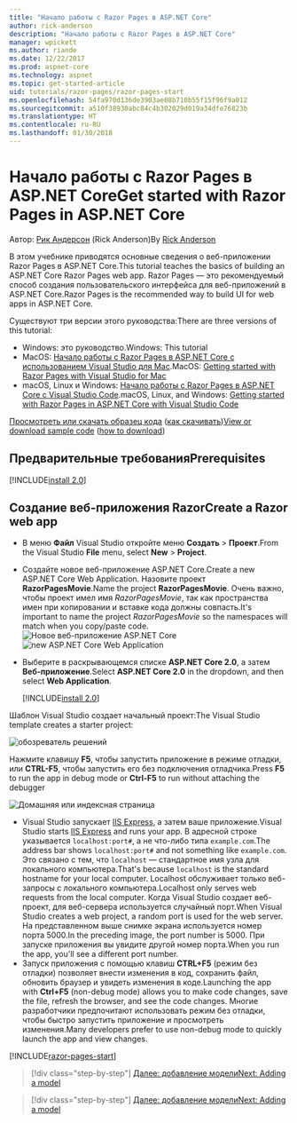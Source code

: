 ```yaml
---
title: "Начало работы с Razor Pages в ASP.NET Core"
author: rick-anderson
description: "Начало работы с Razor Pages в ASP.NET Core"
manager: wpickett
ms.author: riande
ms.date: 12/22/2017
ms.prod: aspnet-core
ms.technology: aspnet
ms.topic: get-started-article
uid: tutorials/razor-pages/razor-pages-start
ms.openlocfilehash: 54fa970d136de3903ae08b710b55f15f96f9a012
ms.sourcegitcommit: a510f38930abc84c4b302029d019a34dfe76823b
ms.translationtype: HT
ms.contentlocale: ru-RU
ms.lasthandoff: 01/30/2018
---
```

# <a name="get-started-with-razor-pages-in-aspnet-core"></a><span data-ttu-id="c8f53-103">Начало работы с Razor Pages в ASP.NET Core</span><span class="sxs-lookup"><span data-stu-id="c8f53-103">Get started with Razor Pages in ASP.NET Core</span></span>

<span data-ttu-id="c8f53-104">Автор: [Рик Андерсон](https://twitter.com/RickAndMSFT) (Rick Anderson)</span><span class="sxs-lookup"><span data-stu-id="c8f53-104">By [Rick Anderson](https://twitter.com/RickAndMSFT)</span></span>

<span data-ttu-id="c8f53-105">В этом учебнике приводятся основные сведения о веб-приложении Razor Pages в ASP.NET Core.</span><span class="sxs-lookup"><span data-stu-id="c8f53-105">This tutorial teaches the basics of building an ASP.NET Core Razor Pages web app.</span></span> <span data-ttu-id="c8f53-106">Razor Pages — это рекомендуемый способ создания пользовательского интерфейса для веб-приложений в ASP.NET Core.</span><span class="sxs-lookup"><span data-stu-id="c8f53-106">Razor Pages is the recommended way to build UI for web apps in ASP.NET Core.</span></span>

<span data-ttu-id="c8f53-107">Существуют три версии этого руководства:</span><span class="sxs-lookup"><span data-stu-id="c8f53-107">There are three versions of this tutorial:</span></span>

* <span data-ttu-id="c8f53-108">Windows: это руководство.</span><span class="sxs-lookup"><span data-stu-id="c8f53-108">Windows: This tutorial</span></span>
* <span data-ttu-id="c8f53-109">MacOS: [Начало работы с Razor Pages в ASP.NET Core с использованием Visual Studio для Mac](xref:tutorials/razor-pages-mac/razor-pages-start).</span><span class="sxs-lookup"><span data-stu-id="c8f53-109">MacOS: [Getting started with Razor Pages with Visual Studio for Mac](xref:tutorials/razor-pages-mac/razor-pages-start)</span></span>
* <span data-ttu-id="c8f53-110">macOS, Linux и Windows: [Начало работы с Razor Pages в ASP.NET Core с Visual Studio Code](xref:tutorials/razor-pages-vsc/razor-pages-start).</span><span class="sxs-lookup"><span data-stu-id="c8f53-110">macOS, Linux, and Windows: [Getting started with Razor Pages in ASP.NET Core with Visual Studio Code](xref:tutorials/razor-pages-vsc/razor-pages-start)</span></span>

<span data-ttu-id="c8f53-111">[Просмотреть или скачать образец кода](https://github.com/aspnet/Docs/tree/master/aspnetcore/tutorials/razor-pages/razor-pages-start/sample/RazorPagesMovie) ([как скачивать](xref:tutorials/index#how-to-download-a-sample))</span><span class="sxs-lookup"><span data-stu-id="c8f53-111">[View or download sample code](https://github.com/aspnet/Docs/tree/master/aspnetcore/tutorials/razor-pages/razor-pages-start/sample/RazorPagesMovie) ([how to download](xref:tutorials/index#how-to-download-a-sample))</span></span>

## <a name="prerequisites"></a><span data-ttu-id="c8f53-112">Предварительные требования</span><span class="sxs-lookup"><span data-stu-id="c8f53-112">Prerequisites</span></span>

[!INCLUDE[install 2.0](../../includes/install2.0.md)]

## <a name="create-a-razor-web-app"></a><span data-ttu-id="c8f53-113">Создание веб-приложения Razor</span><span class="sxs-lookup"><span data-stu-id="c8f53-113">Create a Razor web app</span></span>

* <span data-ttu-id="c8f53-114">В меню **Файл** Visual Studio откройте меню **Создать** > **Проект**.</span><span class="sxs-lookup"><span data-stu-id="c8f53-114">From the Visual Studio **File** menu, select **New** > **Project**.</span></span>
* <span data-ttu-id="c8f53-115">Создайте новое веб-приложение ASP.NET Core.</span><span class="sxs-lookup"><span data-stu-id="c8f53-115">Create a new ASP.NET Core Web Application.</span></span> <span data-ttu-id="c8f53-116">Назовите проект **RazorPagesMovie**.</span><span class="sxs-lookup"><span data-stu-id="c8f53-116">Name the project **RazorPagesMovie**.</span></span> <span data-ttu-id="c8f53-117">Очень важно, чтобы проект имел имя *RazorPagesMovie*, так как пространства имен при копировании и вставке кода должны совпасть.</span><span class="sxs-lookup"><span data-stu-id="c8f53-117">It's important to name the project *RazorPagesMovie* so the namespaces will match when you copy/paste code.</span></span>
  <span data-ttu-id="c8f53-118">![Новое веб-приложение ASP.NET Core](../../mvc/razor-pages/index/_static/np.png)</span><span class="sxs-lookup"><span data-stu-id="c8f53-118">![new ASP.NET Core Web Application](../../mvc/razor-pages/index/_static/np.png)</span></span>
* <span data-ttu-id="c8f53-119">Выберите в раскрывающемся списке **ASP.NET Core 2.0**, а затем **Веб-приложение**.</span><span class="sxs-lookup"><span data-stu-id="c8f53-119">Select **ASP.NET Core 2.0** in the dropdown, and then select **Web Application**.</span></span>

  [!INCLUDE[install 2.0](../../includes/dotnetcore-on-dotnetfx-vs.md)]

<span data-ttu-id="c8f53-120">Шаблон Visual Studio создает начальный проект:</span><span class="sxs-lookup"><span data-stu-id="c8f53-120">The Visual Studio template creates a starter project:</span></span>

![обозреватель решений](razor-pages-start/_static/se.png)

<span data-ttu-id="c8f53-122">Нажмите клавишу **F5**, чтобы запустить приложение в режиме отладки, или **CTRL-F5**, чтобы запустить его без подключения отладчика.</span><span class="sxs-lookup"><span data-stu-id="c8f53-122">Press **F5** to run the app in debug mode or **Ctrl-F5** to run without attaching the debugger</span></span>

![Домашняя или индексная страница](razor-pages-start/_static/home.png)

* <span data-ttu-id="c8f53-124">Visual Studio запускает [IIS Express](https://docs.microsoft.com/iis/extensions/introduction-to-iis-express/iis-express-overview), а затем ваше приложение.</span><span class="sxs-lookup"><span data-stu-id="c8f53-124">Visual Studio starts [IIS Express](https://docs.microsoft.com/iis/extensions/introduction-to-iis-express/iis-express-overview) and runs your app.</span></span> <span data-ttu-id="c8f53-125">В адресной строке указывается `localhost:port#`, а не что-либо типа `example.com`.</span><span class="sxs-lookup"><span data-stu-id="c8f53-125">The address bar shows `localhost:port#` and not something like `example.com`.</span></span> <span data-ttu-id="c8f53-126">Это связано с тем, что `localhost` — стандартное имя узла для локального компьютера.</span><span class="sxs-lookup"><span data-stu-id="c8f53-126">That's because `localhost` is the standard hostname for your local computer.</span></span> <span data-ttu-id="c8f53-127">Localhost обслуживает только веб-запросы с локального компьютера.</span><span class="sxs-lookup"><span data-stu-id="c8f53-127">Localhost only serves web requests from the local computer.</span></span> <span data-ttu-id="c8f53-128">Когда Visual Studio создает веб-проект, для веб-сервера используется случайный порт.</span><span class="sxs-lookup"><span data-stu-id="c8f53-128">When Visual Studio creates a web project, a random port is used for the web server.</span></span> <span data-ttu-id="c8f53-129">На представленном выше снимке экрана используется номер порта 5000.</span><span class="sxs-lookup"><span data-stu-id="c8f53-129">In the preceding image, the port number is 5000.</span></span> <span data-ttu-id="c8f53-130">При запуске приложения вы увидите другой номер порта.</span><span class="sxs-lookup"><span data-stu-id="c8f53-130">When you run the app, you'll see a different port number.</span></span>
* <span data-ttu-id="c8f53-131">Запуск приложения с помощью клавиш **CTRL+F5** (режим без отладки) позволяет внести изменения в код, сохранить файл, обновить браузер и увидеть изменения в коде.</span><span class="sxs-lookup"><span data-stu-id="c8f53-131">Launching the app with **Ctrl+F5** (non-debug mode) allows you to make code changes, save the file, refresh the browser, and see the code changes.</span></span> <span data-ttu-id="c8f53-132">Многие разработчики предпочитают использовать режим без отладки, чтобы быстро запустить приложение и просмотреть изменения.</span><span class="sxs-lookup"><span data-stu-id="c8f53-132">Many developers prefer to use non-debug mode to quickly launch the app and view changes.</span></span>

[!INCLUDE[razor-pages-start](../../includes/RP/razor-pages-start.md)]

>[!div class="step-by-step"]
[<span data-ttu-id="c8f53-133">Далее: добавление модели</span><span class="sxs-lookup"><span data-stu-id="c8f53-133">Next: Adding a model</span></span>](xref:tutorials/razor-pages/model)

>[!div class="step-by-step"]
[<span data-ttu-id="c8f53-134">Далее: добавление модели</span><span class="sxs-lookup"><span data-stu-id="c8f53-134">Next: Adding a model</span></span>](xref:tutorials/razor-pages/model)
